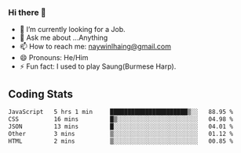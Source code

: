 ### Hi there 👋

- 🔭 I’m currently looking for a Job.
- 💬 Ask me about ...Anything
- 📫 How to reach me: naywinlhaing@gmail.com
- 😄 Pronouns: He/Him
- ⚡ Fun fact: I used to play Saung(Burmese Harp).


## Coding Stats
<!--START_SECTION:waka-->

```txt
JavaScript   5 hrs 1 min     ██████████████████████▒░░   88.95 %
CSS          16 mins         █▒░░░░░░░░░░░░░░░░░░░░░░░   04.98 %
JSON         13 mins         █░░░░░░░░░░░░░░░░░░░░░░░░   04.01 %
Other        3 mins          ▒░░░░░░░░░░░░░░░░░░░░░░░░   01.12 %
HTML         2 mins          ▒░░░░░░░░░░░░░░░░░░░░░░░░   00.85 %
```

<!--END_SECTION:waka-->

